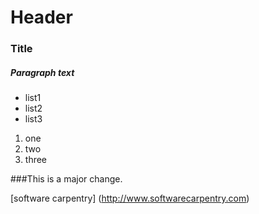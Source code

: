 # Header
### Title
##### Paragraph text

- list1
- list2
- list3

1. one
2. two
3. three

###This is a major change.

[software carpentry] (http://www.softwarecarpentry.com)

